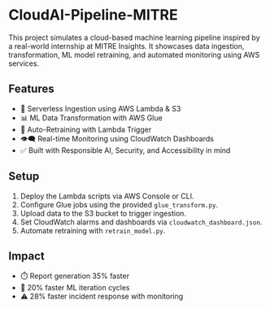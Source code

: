 # CloudAI-Pipeline-MITRE

This project simulates a cloud-based machine learning pipeline inspired by a real-world internship at MITRE Insights. It showcases data ingestion, transformation, ML model retraining, and automated monitoring using AWS services.

## Features
- 🚀 Serverless Ingestion using AWS Lambda & S3
- 📊 ML Data Transformation with AWS Glue
- 🔁 Auto-Retraining with Lambda Trigger
- 👁️‍🗨️ Real-time Monitoring using CloudWatch Dashboards
- ✅ Built with Responsible AI, Security, and Accessibility in mind

## Setup
1. Deploy the Lambda scripts via AWS Console or CLI.
2. Configure Glue jobs using the provided `glue_transform.py`.
3. Upload data to the S3 bucket to trigger ingestion.
4. Set CloudWatch alarms and dashboards via `cloudwatch_dashboard.json`.
5. Automate retraining with `retrain_model.py`.

## Impact
- ⏱️ Report generation 35% faster
- 🧠 20% faster ML iteration cycles
- ⚠️ 28% faster incident response with monitoring